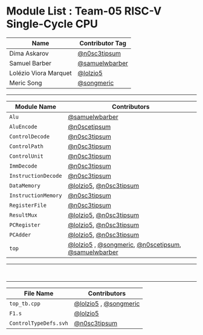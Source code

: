 # Module List : Team-05 RISC-V Single-Cycle CPU

| Name | Contributor Tag |
|-------------|---------------|
| Dima Askarov | [@n0sc3tipsum](https://github.com/n0sc3tipsum) |
| Samuel Barber| [@samuelwbarber](https://github.com/samuelwbarber)|
| Lolézio Viora Marquet|[@lolzio5](https://github.com/lolzio5) |
| Meric Song | [@songmeric](https://github.com/songmeric) |

---
| Module Name | Contributors |
|-------------|---------------|
| `Alu` | [@samuelwbarber](https://github.com/samuelwbarber)|
| `AluEncode` | [@n0scetipsum](https://github.com/n0sc3tipsum) |
| `ControlDecode` |[@n0sc3tipsum](https://github.com/n0sc3tipsum) |
| `ControlPath` |[@n0sc3tipsum](https://github.com/n0sc3tipsum) |
| `ControlUnit` | [@n0sc3tipsum](https://github.com/n0sc3tipsum)|
|  `ImmDecode` |[@n0sc3tipsum](https://github.com/n0sc3tipsum) |
| `InstructionDecode` | [@n0sc3tipsum](https://github.com/n0sc3tipsum)|
| `DataMemory` | [@lolzio5](https://github.com/lolzio5), [@n0sc3tipsum](https://github.com/n0sc3tipsum)|
| `InstructionMemory` | [@n0sc3tipsum](https://github.com/n0sc3tipsum)|
| `RegisterFile` | [@n0sc3tipsum](https://github.com/n0sc3tipsum)|
| `ResultMux` | [@lolzio5](https://github.com/lolzio5), [@n0sc3tipsum](https://github.com/n0sc3tipsum)|
| `PCRegister` | [@lolzio5](https://github.com/lolzio5), [@n0sc3tipsum](https://github.com/n0sc3tipsum)|
| `PCAdder` | [@lolzio5](https://github.com/lolzio5), [@n0sc3tipsum](https://github.com/n0sc3tipsum)|
| `top` | [@lolzio5](https://github.com/lolzio5) , [@songmeric](https://github.com/songmeric), [@n0scetipsum](https://github.com/n0sc3tipsum), [@samuelwbarber](https://github.com/samuelwbarber)|
---

<br>

---
| File Name | Contributors |
|-------------|---------------|
| `top_tb.cpp` | [@lolzio5](https://github.com/lolzio5) ,  [@songmeric](https://github.com/songmeric) | 
|  `F1.s` | [@lolzio5](https://github.com/lolzio5)  |
|  `ControlTypeDefs.svh` | [@n0sc3tipsum](https://github.com/n0sc3tipsum)|
